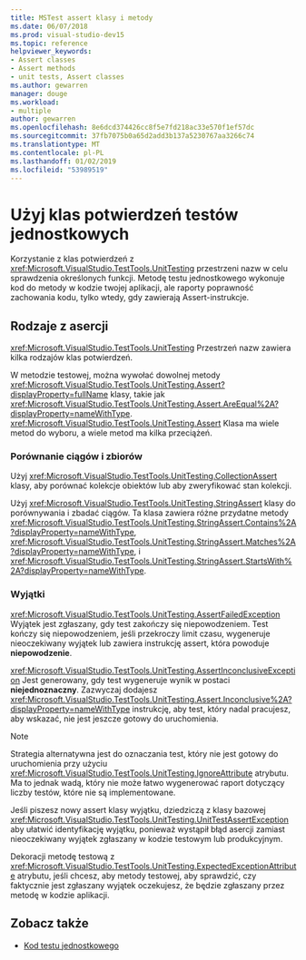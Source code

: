 ```yaml
---
title: MSTest assert klasy i metody
ms.date: 06/07/2018
ms.prod: visual-studio-dev15
ms.topic: reference
helpviewer_keywords:
- Assert classes
- Assert methods
- unit tests, Assert classes
ms.author: gewarren
manager: douge
ms.workload:
- multiple
author: gewarren
ms.openlocfilehash: 8e6dcd374426cc8f5e7fd218ac33e570f1ef57dc
ms.sourcegitcommit: 37fb7075b0a65d2add3b137a5230767aa3266c74
ms.translationtype: MT
ms.contentlocale: pl-PL
ms.lasthandoff: 01/02/2019
ms.locfileid: "53989519"
---
```

# <a name="use-assert-classes-for-unit-testing"></a>Użyj klas potwierdzeń testów jednostkowych

Korzystanie z klas potwierdzeń z <xref:Microsoft.VisualStudio.TestTools.UnitTesting> przestrzeni nazw w celu sprawdzenia określonych funkcji. Metodę testu jednostkowego wykonuje kod do metody w kodzie twojej aplikacji, ale raporty poprawność zachowania kodu, tylko wtedy, gdy zawierają Assert-instrukcje.

## <a name="kinds-of-asserts"></a>Rodzaje z asercji

<xref:Microsoft.VisualStudio.TestTools.UnitTesting> Przestrzeń nazw zawiera kilka rodzajów klas potwierdzeń.

W metodzie testowej, można wywołać dowolnej metody <xref:Microsoft.VisualStudio.TestTools.UnitTesting.Assert?displayProperty=fullName> klasy, takie jak <xref:Microsoft.VisualStudio.TestTools.UnitTesting.Assert.AreEqual%2A?displayProperty=nameWithType>. <xref:Microsoft.VisualStudio.TestTools.UnitTesting.Assert> Klasa ma wiele metod do wyboru, a wiele metod ma kilka przeciążeń.

### <a name="compare-strings-and-collections"></a>Porównanie ciągów i zbiorów

Użyj <xref:Microsoft.VisualStudio.TestTools.UnitTesting.CollectionAssert> klasy, aby porównać kolekcje obiektów lub aby zweryfikować stan kolekcji.

Użyj <xref:Microsoft.VisualStudio.TestTools.UnitTesting.StringAssert> klasy do porównywania i zbadać ciągów. Ta klasa zawiera różne przydatne metody <xref:Microsoft.VisualStudio.TestTools.UnitTesting.StringAssert.Contains%2A?displayProperty=nameWithType>, <xref:Microsoft.VisualStudio.TestTools.UnitTesting.StringAssert.Matches%2A?displayProperty=nameWithType>, i <xref:Microsoft.VisualStudio.TestTools.UnitTesting.StringAssert.StartsWith%2A?displayProperty=nameWithType>.

### <a name="exceptions"></a>Wyjątki

<xref:Microsoft.VisualStudio.TestTools.UnitTesting.AssertFailedException> Wyjątek jest zgłaszany, gdy test zakończy się niepowodzeniem. Test kończy się niepowodzeniem, jeśli przekroczy limit czasu, wygeneruje nieoczekiwany wyjątek lub zawiera instrukcję assert, która powoduje **niepowodzenie**.

<xref:Microsoft.VisualStudio.TestTools.UnitTesting.AssertInconclusiveException> Jest generowany, gdy test wygeneruje wynik w postaci **niejednoznaczny**. Zazwyczaj dodajesz <xref:Microsoft.VisualStudio.TestTools.UnitTesting.Assert.Inconclusive%2A?displayProperty=nameWithType> instrukcję, aby test, który nadal pracujesz, aby wskazać, nie jest jeszcze gotowy do uruchomienia.

> [!NOTE]
> Strategia alternatywna jest do oznaczania test, który nie jest gotowy do uruchomienia przy użyciu <xref:Microsoft.VisualStudio.TestTools.UnitTesting.IgnoreAttribute> atrybutu. Ma to jednak wadą, który nie może łatwo wygenerować raport dotyczący liczby testów, które nie są implementowane.

Jeśli piszesz nowy assert klasy wyjątku, dziedziczą z klasy bazowej <xref:Microsoft.VisualStudio.TestTools.UnitTesting.UnitTestAssertException> aby ułatwić identyfikację wyjątku, ponieważ wystąpił błąd asercji zamiast nieoczekiwany wyjątek zgłaszany w kodzie testowym lub produkcyjnym.

Dekoracji metodę testową z <xref:Microsoft.VisualStudio.TestTools.UnitTesting.ExpectedExceptionAttribute> atrybutu, jeśli chcesz, aby metody testowej, aby sprawdzić, czy faktycznie jest zgłaszany wyjątek oczekujesz, że będzie zgłaszany przez metodę w kodzie aplikacji.

## <a name="see-also"></a>Zobacz także

- [Kod testu jednostkowego](../test/unit-test-your-code.md)